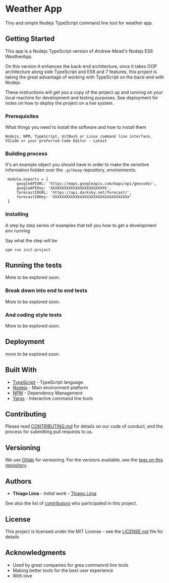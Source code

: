 # Weather App

Tiny and simple Nodejs TypeScript command line tool for weather app.

## Getting Started

This app is a Nodejs TypeScript version of *Andrew Mead's* Nodejs ES6 WeatherApp.

On this version it enhances the back-end architecture, once it takes OOP architecture along side TypeScript and ES6 and 7 features, this project is taking the great advantage of working with TypeScript on the back-end with Nodejs.  

These instructions will get you a copy of the project up and running on your local machine for development and testing purposes. See deployment for notes on how to deploy the project on a live system.

### Prerequisites

What things you need to install the software and how to install them

```
Nodejs, NPM, TypeScript, GitBash or Linux command line interface, VSCode or your preferred Code Editor - Latest 
```

### Building process

It's an example object you should have in order to make the sensitive information hidden over the `.gitkeep` repository, *environments*.

```
 module.exports = {
     googleAPIURL: 'https://maps.googleapis.com/maps/api/geocode/',
     googleAPIKey: 'XXXXXXXXXXXXXXXXXXXXXXXXk',
     forecastIOURL: 'https://api.darksky.net/forecast/',
     forecastIOKey: 'XXXXXXXXXXXXXXXXXXXXXXXXXXXXXXXXXX'
 }
```

### Installing

A step by step series of examples that tell you how to get a development env running

Say what the step will be

```
npm run init-project
```

## Running the tests

More to be explored soon.

### Break down into end to end tests

More to be explored soon.

### And coding style tests

More to be explored soon.

## Deployment

more to be explored soon.

## Built With

* [TypeScript](https://www.typescriptlang.org/) - TypeScript language
* [Nodejs](https://nodejs.org/en/) - Main environment platform
* [NPM](https://www.npmjs.com/) - Dependency Management
* [Yargs](https://github.com/yargs/yargs) - Interactive command line tools

## Contributing

Please read [CONTRIBUTING.md](https://gist.github.com/) for details on our code of conduct, and the process for submitting pull requests to us.

## Versioning

We use [Gitlab](https://gitlab.com/) for versioning. For the versions available, see the [tags on this repository](https://gitlab.com/). 

## Authors

* **Thiago Lima** - *Initial work* - [Thiago Lima](https://gitlab.com/thiagoblima/weather-app)

See also the list of [contributors](https://gitlab.com/thiagoblima/weather-app) who participated in this project.

## License

This project is licensed under the MIT License - see the [LICENSE.md](LICENSE.md) file for details

## Acknowledgments

* Used by great companies for grea commannd line tools
* Making better tools for the best user experience
* With love
